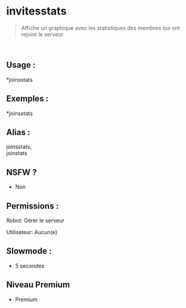# invitesstats

> Affiche un graphique avec les statistiques des membres qui ont rejoint le serveur.

<br>

## Usage :

*joinsstats

## Exemples :

*joinsstats

## Alias :

joinsstats,
<br>joinstats

## NSFW ?

- Non

## Permissions :

Robot: Gérer le serveur
<br>

Utilisateur: Aucun(e)

## Slowmode :

- 5 secondes

## Niveau Premium

- Premium